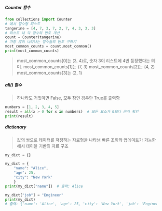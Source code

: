 ##### Counter 함수
```python title:리스트에서_가장_많은_인자_찾기
from collections import Counter
# 예시 정수형 리스트
tangerine = [4, 7, 3, 7, 2, 7, 4, 3, 3, 3]
# 리스트 내 각 정수의 빈도 계산
count = Counter(tangerine)
# 가장 많이 나타나는 정수들의 빈도 구하기
most_common_counts = count.most_common()
print(most_common_counts)
```
> most_common_counts[0]는 (3, 4)로, 숫자 3이 리스트에 4번 등장했다는 의미.
> most_common_counts[1]는 (7, 3)
> most_common_counts[2]는 (4, 2) 
>  most_common_counts[3]는 (2, 1)
##### all() 함수
> 하나라도 거짓이면 False, 모두 참인 경우만 True를 출력함

```python title:예시
numbers = [1, 2, 3, 4, 5]
result = all(x > 0 for x in numbers)  # 모든 요소가 0보다 큰지 확인
print(result)
```
##### dictionary
> 값의 쌍으로 데이터를 저장하는 자료형을 나타냄
> 빠른 조회와 업데이트가 가능한 해시 테이블 기반의 자료 구조
```python title:빈_딕셔너리_생성
my_dict = {}
```
```python title:키-값_쌍을_포함한_딕셔너리
my_dict = {
    "name": "Alice",
    "age": 25,
    "city": "New York"
	}
print(my_dict["name"])  # 출력: Alice
```
```python title:새로운_키-값_쌍_추가
my_dict["job"] = "Engineer"
print(my_dict)
# 출력: {'name': 'Alice', 'age': 25, 'city': 'New York', 'job': 'Engineer'}
```


